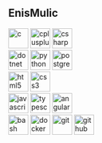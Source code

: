 ## EnisMulic


<div align="left">
<!-- C -->
<img src="https://devicons.github.io/devicon/devicon.git/icons/c/c-original.svg" alt="c" width="40" height="40"/> 

<!-- C++ -->
<img src="https://devicons.github.io/devicon/devicon.git/icons/cplusplus/cplusplus-original.svg" alt="cplusplus" width="40" height="40"/> 

<!-- C# -->
<img src="https://devicons.github.io/devicon/devicon.git/icons/csharp/csharp-original.svg" alt="csharp" width="40" height="40"/> 

</br>

<!-- Dot Net -->
<img src="https://devicons.github.io/devicon/devicon.git/icons/dot-net/dot-net-original-wordmark.svg" alt="dotnet" width="40" height="40"/>

<!-- Python -->
<img src="https://devicons.github.io/devicon/devicon.git/icons/python/python-original.svg" alt="python" width="40" height="40"/> 

<!-- PostgreSQL -->
<img src="https://devicons.github.io/devicon/devicon.git/icons/postgresql/postgresql-original-wordmark.svg" alt="postgresql" width="40" height="40"/> 

</br>

<!-- HTML -->
<img src="https://devicons.github.io/devicon/devicon.git/icons/html5/html5-original-wordmark.svg" alt="html5" width="40" height="40"/> 

<!-- CSS -->
<img src="https://devicons.github.io/devicon/devicon.git/icons/css3/css3-original-wordmark.svg" alt="css3" width="40" height="40"/> 

</br>

<!-- JavaScript -->
<img src="https://devicons.github.io/devicon/devicon.git/icons/javascript/javascript-original.svg" alt="javascript" width="40" height="40"/> 

<!-- TypeScript -->
<img src="https://devicons.github.io/devicon/devicon.git/icons/typescript/typescript-original.svg" alt="typescript" width="40" height="40"/>

<!-- Angular -->
<img src="https://devicons.github.io/devicon/devicon.git/icons/angularjs/angularjs-original.svg" alt="angularjs" width="40" height="40"/> 

</br>

<!-- Bash -->
<img src="https://www.vectorlogo.zone/logos/gnu_bash/gnu_bash-icon.svg" alt="bash" width="40" height="40"/> 

<!-- Docker -->
<img src="https://devicons.github.io/devicon/devicon.git/icons/docker/docker-original-wordmark.svg" alt="docker" width="40" height="40"/> 

<!-- Git -->
<img src="https://devicons.github.io/devicon/devicon.git/icons/git/git-original.svg" alt="git" width="40" height="40"/> 

<!-- Github -->
<img src="https://devicons.github.io/devicon/devicon.git/icons/github/github-original.svg" alt="github" width="40" height="40">

</div>
